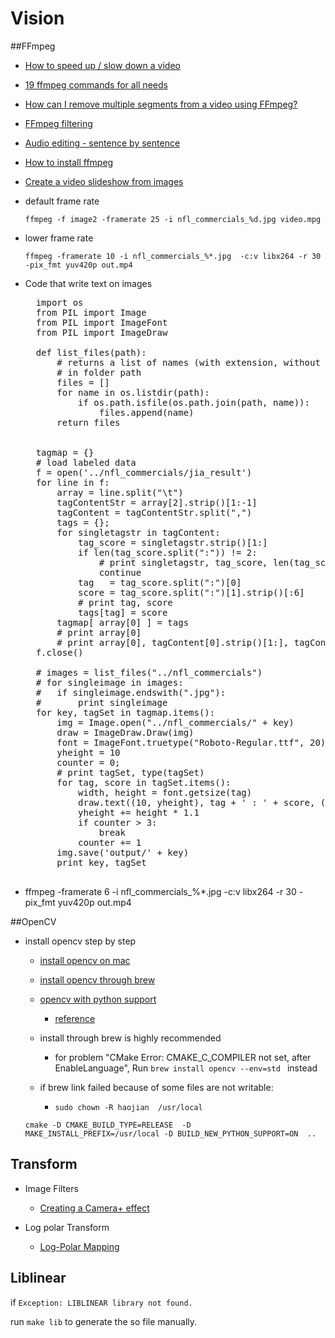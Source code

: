 Vision
===================

##FFmpeg

- [How to speed up / slow down a video](https://trac.ffmpeg.org/wiki/How%20to%20speed%20up%20/%20slow%20down%20a%20video)
- [19 ffmpeg commands for all needs](http://www.catswhocode.com/blog/19-ffmpeg-commands-for-all-needs)
- [How can I remove multiple segments from a video using FFmpeg?](http://superuser.com/questions/681885/how-can-i-remove-multiple-segments-from-a-video-using-ffmpeg)
- [FFmpeg filtering](http://trac.ffmpeg.org/wiki/FilteringGuide)
- [Audio editing - sentence by sentence](http://www-ie.meijo-u.ac.jp/~banno/spLibs/spwave/index.html)
- [How to install ffmpeg](http://www.renevolution.com/how-to-install-ffmpeg-on-mac-os-x/)

- [Create a video slideshow from images](https://trac.ffmpeg.org/wiki/Create%20a%20video%20slideshow%20from%20images)


- default frame rate
	```
	ffmpeg -f image2 -framerate 25 -i nfl_commercials_%d.jpg video.mpg
	```

- lower frame rate
	``` 
	ffmpeg -framerate 10 -i nfl_commercials_%*.jpg  -c:v libx264 -r 30 -pix_fmt yuv420p out.mp4
	```

- Code that write text on images

	<pre>
	import os
	from PIL import Image
	from PIL import ImageFont
	from PIL import ImageDraw 

	def list_files(path):
	    # returns a list of names (with extension, without full path) of all files 
	    # in folder path
	    files = []
	    for name in os.listdir(path):
	        if os.path.isfile(os.path.join(path, name)):
	            files.append(name)
	    return files


	tagmap = {}
	# load labeled data
	f = open('../nfl_commercials/jia_result')
	for line in f:
		array = line.split("\t")
		tagContentStr = array[2].strip()[1:-1]
		tagContent = tagContentStr.split(",")
		tags = {};
		for singletagstr in tagContent:
			tag_score = singletagstr.strip()[1:]
			if len(tag_score.split(":")) != 2:
				# print singletagstr, tag_score, len(tag_score.split(":"))
				continue
			tag   = tag_score.split(":")[0]
			score = tag_score.split(":")[1].strip()[:6]
			# print tag, score
			tags[tag] = score
		tagmap[ array[0] ] = tags
		# print array[0]
		# print array[0], tagContent[0].strip()[1:], tagContent[1].strip()[1:], tagContent[2].strip()[1:]
	f.close()

	# images = list_files("../nfl_commercials")
	# for singleimage in images:
	# 	if singleimage.endswith(".jpg"):
	# 		print singleimage
	for key, tagSet in tagmap.items():
		img = Image.open("../nfl_commercials/" + key)
		draw = ImageDraw.Draw(img)
		font = ImageFont.truetype("Roboto-Regular.ttf", 20)
		yheight = 10
		counter = 0;
		# print tagSet, type(tagSet)
		for tag, score in tagSet.items():
			width, height = font.getsize(tag)
			draw.text((10, yheight), tag + ' : ' + score, (255,0,0),font=font)
			yheight += height * 1.1
			if counter > 3:
				break
			counter += 1
		img.save('output/' + key)
		print key, tagSet
	</pre>

- ffmpeg -framerate 6 -i nfl_commercials_%*.jpg  -c:v libx264 -r 30 -pix_fmt yuv420p out.mp4



##OpenCV

- install opencv step by step
	- [install opencv on mac](http://mac-opencv-projects.blogspot.com/2014/01/installing-opencv-on-mac-os-x-1091.html)
	- [install opencv through brew](https://jjyap.wordpress.com/2014/05/24/installing-opencv-2-4-9-on-mac-osx-with-python-support/)
	- [opencv with python support](http://www.daveperrett.com/articles/2010/12/14/face-detection-with-osx-and-python/)
		- [reference](http://stackoverflow.com/questions/18729495/installing-opencv-with-python-module-on-centos-goes-wrong)
	- install through brew is highly recommended
		- for problem "CMake Error: CMAKE_C_COMPILER not set, after EnableLanguage", Run ``brew install opencv --env=std `` instead


	- if brew link failed because of some files are not writable:
		- ``sudo chown -R haojian  /usr/local``


	```
	cmake -D CMAKE_BUILD_TYPE=RELEASE  -D MAKE_INSTALL_PREFIX=/usr/local -D BUILD_NEW_PYTHON_SUPPORT=ON  ..
	```

## Transform

- Image Filters
	- [Creating a Camera+ effect](http://taptaptap.com/blog/creating-a-camera-plus-fx/)


- Log polar Transform
	- [Log-Polar Mapping](http://users.isr.ist.utl.pt/~alex/Projects/TemplateTracking/logpolar.htm)



## Liblinear

if ```Exception: LIBLINEAR library not found.```

run ```make lib``` to generate the so file manually.
